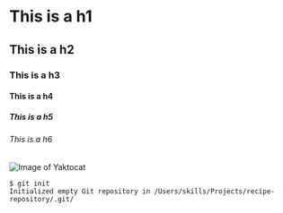 # This is a h1
## This is a h2
### This is a h3
#### This is a h4
##### This is a h5
###### This is a h6
![Image of Yaktocat](https://octodex.github.com/images/yaktocat.png)
```
$ git init
Initialized empty Git repository in /Users/skills/Projects/recipe-repository/.git/
```
